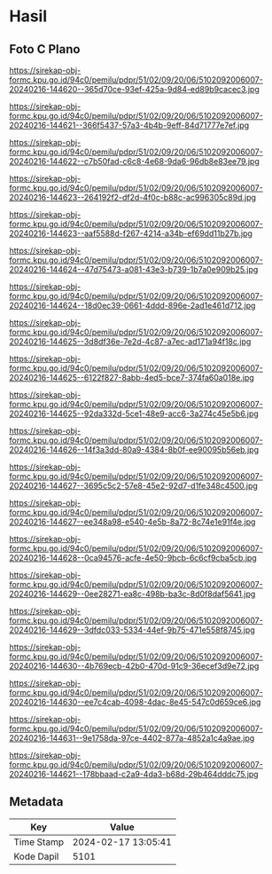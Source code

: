 # Hasil

## Foto C Plano

https://sirekap-obj-formc.kpu.go.id/94c0/pemilu/pdpr/51/02/09/20/06/5102092006007-20240216-144620--365d70ce-93ef-425a-9d84-ed89b9cacec3.jpg

https://sirekap-obj-formc.kpu.go.id/94c0/pemilu/pdpr/51/02/09/20/06/5102092006007-20240216-144621--366f5437-57a3-4b4b-9eff-84d71777e7ef.jpg

https://sirekap-obj-formc.kpu.go.id/94c0/pemilu/pdpr/51/02/09/20/06/5102092006007-20240216-144622--c7b50fad-c6c8-4e68-9da6-96db8e83ee79.jpg

https://sirekap-obj-formc.kpu.go.id/94c0/pemilu/pdpr/51/02/09/20/06/5102092006007-20240216-144623--264192f2-df2d-4f0c-b88c-ac996305c89d.jpg

https://sirekap-obj-formc.kpu.go.id/94c0/pemilu/pdpr/51/02/09/20/06/5102092006007-20240216-144623--aaf5588d-f267-4214-a34b-ef69dd11b27b.jpg

https://sirekap-obj-formc.kpu.go.id/94c0/pemilu/pdpr/51/02/09/20/06/5102092006007-20240216-144624--47d75473-a081-43e3-b739-1b7a0e909b25.jpg

https://sirekap-obj-formc.kpu.go.id/94c0/pemilu/pdpr/51/02/09/20/06/5102092006007-20240216-144624--18d0ec39-0661-4ddd-896e-2ad1e461d712.jpg

https://sirekap-obj-formc.kpu.go.id/94c0/pemilu/pdpr/51/02/09/20/06/5102092006007-20240216-144625--3d8df36e-7e2d-4c87-a7ec-ad171a94f18c.jpg

https://sirekap-obj-formc.kpu.go.id/94c0/pemilu/pdpr/51/02/09/20/06/5102092006007-20240216-144625--6122f827-8abb-4ed5-bce7-374fa60a018e.jpg

https://sirekap-obj-formc.kpu.go.id/94c0/pemilu/pdpr/51/02/09/20/06/5102092006007-20240216-144625--92da332d-5ce1-48e9-acc6-3a274c45e5b6.jpg

https://sirekap-obj-formc.kpu.go.id/94c0/pemilu/pdpr/51/02/09/20/06/5102092006007-20240216-144626--14f3a3dd-80a9-4384-8b0f-ee90095b56eb.jpg

https://sirekap-obj-formc.kpu.go.id/94c0/pemilu/pdpr/51/02/09/20/06/5102092006007-20240216-144627--3695c5c2-57e8-45e2-92d7-d1fe348c4500.jpg

https://sirekap-obj-formc.kpu.go.id/94c0/pemilu/pdpr/51/02/09/20/06/5102092006007-20240216-144627--ee348a98-e540-4e5b-8a72-8c74e1e91f4e.jpg

https://sirekap-obj-formc.kpu.go.id/94c0/pemilu/pdpr/51/02/09/20/06/5102092006007-20240216-144628--0ca94576-acfe-4e50-9bcb-6c6cf9cba5cb.jpg

https://sirekap-obj-formc.kpu.go.id/94c0/pemilu/pdpr/51/02/09/20/06/5102092006007-20240216-144629--0ee28271-ea8c-498b-ba3c-8d0f8daf5641.jpg

https://sirekap-obj-formc.kpu.go.id/94c0/pemilu/pdpr/51/02/09/20/06/5102092006007-20240216-144629--3dfdc033-5334-44ef-9b75-471e558f8745.jpg

https://sirekap-obj-formc.kpu.go.id/94c0/pemilu/pdpr/51/02/09/20/06/5102092006007-20240216-144630--4b769ecb-42b0-470d-91c9-36ecef3d9e72.jpg

https://sirekap-obj-formc.kpu.go.id/94c0/pemilu/pdpr/51/02/09/20/06/5102092006007-20240216-144630--ee7c4cab-4098-4dac-8e45-547c0d659ce6.jpg

https://sirekap-obj-formc.kpu.go.id/94c0/pemilu/pdpr/51/02/09/20/06/5102092006007-20240216-144631--9e1758da-97ce-4402-877a-4852a1c4a9ae.jpg

https://sirekap-obj-formc.kpu.go.id/94c0/pemilu/pdpr/51/02/09/20/06/5102092006007-20240216-144621--178bbaad-c2a9-4da3-b68d-29b464dddc75.jpg


## Metadata

| Key        | Value               |
| ---------- | ------------------- |
| Time Stamp | 2024-02-17 13:05:41 |
| Kode Dapil | 5101                |



